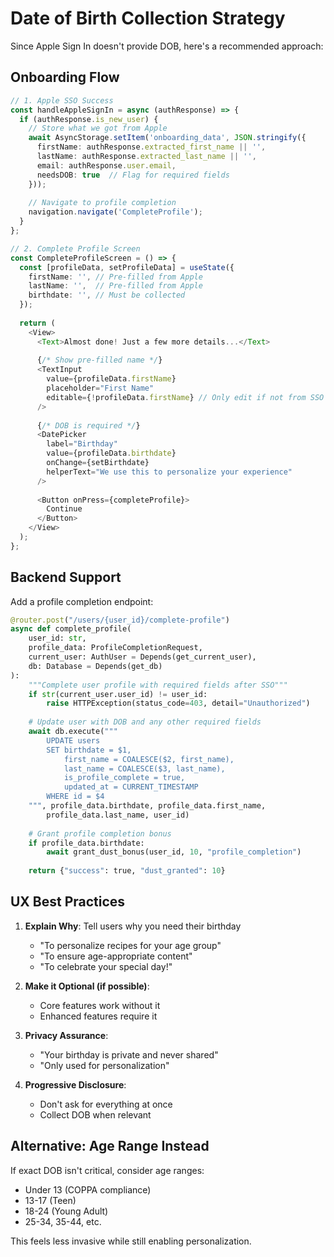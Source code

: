 # Date of Birth Collection Strategy

Since Apple Sign In doesn't provide DOB, here's a recommended approach:

## Onboarding Flow

```typescript
// 1. Apple SSO Success
const handleAppleSignIn = async (authResponse) => {
  if (authResponse.is_new_user) {
    // Store what we got from Apple
    await AsyncStorage.setItem('onboarding_data', JSON.stringify({
      firstName: authResponse.extracted_first_name || '',
      lastName: authResponse.extracted_last_name || '',
      email: authResponse.user.email,
      needsDOB: true  // Flag for required fields
    }));
    
    // Navigate to profile completion
    navigation.navigate('CompleteProfile');
  }
};

// 2. Complete Profile Screen
const CompleteProfileScreen = () => {
  const [profileData, setProfileData] = useState({
    firstName: '', // Pre-filled from Apple
    lastName: '',  // Pre-filled from Apple
    birthdate: '', // Must be collected
  });
  
  return (
    <View>
      <Text>Almost done! Just a few more details...</Text>
      
      {/* Show pre-filled name */}
      <TextInput
        value={profileData.firstName}
        placeholder="First Name"
        editable={!profileData.firstName} // Only edit if not from SSO
      />
      
      {/* DOB is required */}
      <DatePicker
        label="Birthday"
        value={profileData.birthdate}
        onChange={setBirthdate}
        helperText="We use this to personalize your experience"
      />
      
      <Button onPress={completeProfile}>
        Continue
      </Button>
    </View>
  );
};
```

## Backend Support

Add a profile completion endpoint:

```python
@router.post("/users/{user_id}/complete-profile")
async def complete_profile(
    user_id: str,
    profile_data: ProfileCompletionRequest,
    current_user: AuthUser = Depends(get_current_user),
    db: Database = Depends(get_db)
):
    """Complete user profile with required fields after SSO"""
    if str(current_user.user_id) != user_id:
        raise HTTPException(status_code=403, detail="Unauthorized")
    
    # Update user with DOB and any other required fields
    await db.execute("""
        UPDATE users 
        SET birthdate = $1,
            first_name = COALESCE($2, first_name),
            last_name = COALESCE($3, last_name),
            is_profile_complete = true,
            updated_at = CURRENT_TIMESTAMP
        WHERE id = $4
    """, profile_data.birthdate, profile_data.first_name, 
        profile_data.last_name, user_id)
    
    # Grant profile completion bonus
    if profile_data.birthdate:
        await grant_dust_bonus(user_id, 10, "profile_completion")
    
    return {"success": true, "dust_granted": 10}
```

## UX Best Practices

1. **Explain Why**: Tell users why you need their birthday
   - "To personalize recipes for your age group"
   - "To ensure age-appropriate content"
   - "To celebrate your special day!"

2. **Make it Optional (if possible)**: 
   - Core features work without it
   - Enhanced features require it

3. **Privacy Assurance**:
   - "Your birthday is private and never shared"
   - "Only used for personalization"

4. **Progressive Disclosure**:
   - Don't ask for everything at once
   - Collect DOB when relevant

## Alternative: Age Range Instead

If exact DOB isn't critical, consider age ranges:
- Under 13 (COPPA compliance)
- 13-17 (Teen)
- 18-24 (Young Adult)
- 25-34, 35-44, etc.

This feels less invasive while still enabling personalization.